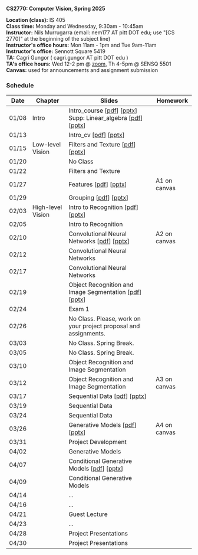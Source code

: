 
**CS2770: Computer Vision, Spring 2025**

**Location (class):** IS 405<br>
**Class time:** Monday and Wednesday, 9:30am - 10:45am<br>
**Instructor:** Nils Murrugarra (email: nem177 AT pitt DOT edu; use "[CS 2770]" at the beginning of the subject line)<br>
**Instructor's office hours:** Mon 11am - 1pm and Tue 9am-11am<br>
**Instructor's office:** Sennott Square 5419<br>
**TA:** Cagri Gungor ( cagri.gungor AT pitt DOT edu )<br>
**TA's office hours:** Wed 12-2 pm @ <a href="https://pitt.zoom.us/j/5098169252">zoom</a>, Th 4-5pm @ SENSQ 5501<br>
**Canvas:** used for announcements and assignment submission<br>

### Schedule

Date        | Chapter      | Slides       | Homework
----------- | -----------  | -----------  | -----------
01/08       | Intro        | Intro_course [[pdf](https://sites.pitt.edu/~nem177/courses/spring25_cs2770/lec_1.intro_course.pdf)] [[pptx](https://sites.pitt.edu/~nem177/courses/spring25_cs2770/lec_1.intro_course.pptx)]<br> Supp: Linear_algebra [[pdf](https://sites.pitt.edu/~nem177/courses/spring25_cs2770/supp.lec_1.linear_algebra.pdf)] [[pptx](https://sites.pitt.edu/~nem177/courses/spring25_cs2770/supp.lec_1.linear_algebra.pptx)]             |
01/13       |              | Intro_cv [[pdf](https://sites.pitt.edu/~nem177/courses/spring25_cs2770/lec_2.intro_cv.pdf)] [[pptx](https://sites.pitt.edu/~nem177/courses/spring25_cs2770/lec_2.intro_cv.pptx)]              |
01/15       | Low-level Vision | Filters and Texture [[pdf](https://sites.pitt.edu/~nem177/courses/spring25_cs2770/lec_3.filters.pdf)] [[pptx](https://sites.pitt.edu/~nem177/courses/spring25_cs2770/lec_3.filters.pptx)]              |
01/20       |              | No Class              |
01/22       |              | Filters and Texture   |
01/27       |              | Features [[pdf](https://sites.pitt.edu/~nem177/courses/spring25_cs2770/lec_4.features.pdf)] [[pptx](https://sites.pitt.edu/~nem177/courses/spring25_cs2770/lec_4.features.pptx)]              | A1 on canvas
01/29       |              | Grouping [[pdf](https://sites.pitt.edu/~nem177/courses/spring25_cs2770/lec_5.grouping.pdf)] [[pptx](https://sites.pitt.edu/~nem177/courses/spring25_cs2770/lec_5.grouping.pptx)]              |
02/03       | High-level Vision | Intro to Recognition [[pdf](https://sites.pitt.edu/~nem177/courses/spring25_cs2770/lec_6.recognition.pdf)] [[pptx](https://sites.pitt.edu/~nem177/courses/spring25_cs2770/lec_6.recognition.pptx)]              |
02/05       |              | Intro to Recognition               |
02/10       |              | Convolutional Neural Networks [[pdf](https://sites.pitt.edu/~nem177/courses/spring25_cs2770/lec_7.cnns.pdf)] [[pptx](https://sites.pitt.edu/~nem177/courses/spring25_cs2770/lec_7.cnns.pptx)]              | A2 on canvas
02/12       |              | Convolutional Neural Networks               |
02/17       |              | Convolutional Neural Networks               |
02/19       |              | Object Recognition and Image Segmentation [[pdf](https://sites.pitt.edu/~nem177/courses/spring25_cs2770/lec_8.objrec.pdf)] [[pptx](https://sites.pitt.edu/~nem177/courses/spring25_cs2770/lec_8.objrec.pptx)]              | 
02/24       |              | Exam 1               | 
02/26       |              | No Class. Please, work on your project proposal and assignments. | 
03/03       |              | No Class. Spring Break. | 
03/05       |              | No Class. Spring Break. | 
03/10       |              | Object Recognition and Image Segmentation | 
03/12       |              | Object Recognition and Image Segmentation | A3 on canvas
03/17       |              | Sequential Data [[pdf](https://sites.pitt.edu/~nem177/courses/spring25_cs2770/lec_9.sequences.pdf)] [[pptx](https://sites.pitt.edu/~nem177/courses/spring25_cs2770/lec_9.sequences.pptx)] | 
03/19       |              | Sequential Data | 
03/24       |              | Sequential Data | 
03/26       |              | Generative Models [[pdf](https://sites.pitt.edu/~nem177/courses/spring25_cs2770/lec_10.gen_models.pdf)] [[pptx](https://sites.pitt.edu/~nem177/courses/spring25_cs2770/lec_10.gen_models.pptx)] |  A4 on canvas
03/31       |              | Project Development  |  
04/02       |              | Generative Models  | 
04/07       |              | Conditional Generative Models [[pdf](https://sites.pitt.edu/~nem177/courses/spring25_cs2770/lec_11.cond_gen_models.pdf)] [[pptx](https://sites.pitt.edu/~nem177/courses/spring25_cs2770/lec_11.cond_gen_models.pptx)] | 
04/09       |              | Conditional Generative Models  | 
04/14       |              | ...  | 
04/16       |              | ...  | 
04/21       |              | Guest Lecture  | 
04/23       |              | ...  | 
04/28       |              | Project Presentations  | 
04/30       |              | Project Presentations  | 
